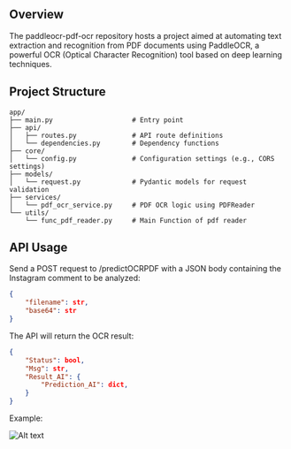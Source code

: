 ## Overview
The paddleocr-pdf-ocr repository hosts a project aimed at automating text extraction and recognition from PDF documents using PaddleOCR, a powerful OCR (Optical Character Recognition) tool based on deep learning techniques.

## Project Structure

```
app/
├── main.py                    # Entry point
├── api/                       
│   ├── routes.py              # API route definitions
│   └── dependencies.py        # Dependency functions
├── core/
│   └── config.py              # Configuration settings (e.g., CORS settings)
├── models/
│   └── request.py             # Pydantic models for request validation
├── services/
│   └── pdf_ocr_service.py     # PDF OCR logic using PDFReader
└── utils/
    └── func_pdf_reader.py     # Main Function of pdf reader
```

## API Usage
Send a POST request to /predictOCRPDF with a JSON body containing the Instagram comment to be analyzed:

```JSON
{
	"filename": str,
	"base64": str
}
```

The API will return the OCR result:

```JSON
{
	"Status": bool,
	"Msg": str,
	"Result_AI": {
		"Prediction_AI": dict,
	}
}
```
Example:

![Alt text](images/Capture.JPG)





